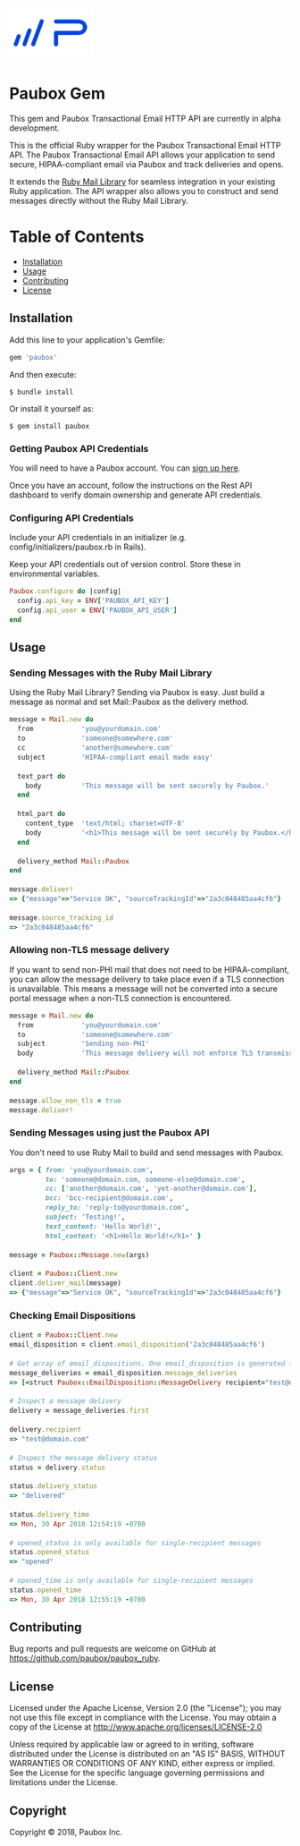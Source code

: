 <img src="https://github.com/Paubox/paubox-csharp/raw/master/paubox_logo.png" alt="Paubox" width="150px">

# Paubox Gem
This gem and Paubox Transactional Email HTTP API are currently in alpha development.

This is the official Ruby wrapper for the Paubox Transactional Email HTTP API. The Paubox Transactional Email API allows your application to send secure, HIPAA-compliant email via Paubox and track deliveries and opens.

It extends the [Ruby Mail Library](https://github.com/mikel/mail) for seamless integration in your existing Ruby application. The API wrapper also allows you to construct and send messages directly without the Ruby Mail Library.

# Table of Contents
* [Installation](#installation)
*  [Usage](#usage)
*  [Contributing](#contributing)
*  [License](#license)


<a name="#installation"></a>
## Installation

Add this line to your application's Gemfile:

```ruby
gem 'paubox'
```

And then execute:

    $ bundle install

Or install it yourself as:

    $ gem install paubox

### Getting Paubox API Credentials
You will need to have a Paubox account. You can [sign up here](https://www.paubox.com/join/see-pricing?unit=messages).

Once you have an account, follow the instructions on the Rest API dashboard to verify domain ownership and generate API credentials.

### Configuring API Credentials
Include your API credentials in an initializer (e.g. config/initializers/paubox.rb in Rails).

Keep your API credentials out of version control. Store these in environmental variables.
```ruby
Paubox.configure do |config|
  config.api_key = ENV['PAUBOX_API_KEY']
  config.api_user = ENV['PAUBOX_API_USER']
end
```

<a name="#usage"></a>
## Usage

### Sending Messages with the Ruby Mail Library

Using the Ruby Mail Library? Sending via Paubox is easy. Just build a message as normal and set Mail::Paubox as the delivery method.
```ruby
message = Mail.new do
  from            'you@yourdomain.com'
  to              'someone@somewhere.com'
  cc              'another@somewhere.com'
  subject         'HIPAA-compliant email made easy'

  text_part do
    body          'This message will be sent securely by Paubox.'
  end

  html_part do
    content_type  'text/html; charset=UTF-8'
    body          '<h1>This message will be sent securely by Paubox.</h1>'
  end

  delivery_method Mail::Paubox
end

message.deliver!
=> {"message"=>"Service OK", "sourceTrackingId"=>"2a3c048485aa4cf6"}

message.source_tracking_id
=> "2a3c048485aa4cf6"
```

### Allowing non-TLS message delivery

If you want to send non-PHI mail that does not need to be HIPAA-compliant, you can allow the message delivery to take place even if a TLS connection is unavailable. This means a message will not be converted into a secure portal message when a non-TLS connection is encountered.
```ruby
message = Mail.new do
  from            'you@yourdomain.com'
  to              'someone@somewhere.com'
  subject         'Sending non-PHI'
  body            'This message delivery will not enforce TLS transmission.'

  delivery_method Mail::Paubox
end

message.allow_non_tls = true
message.deliver!
```

### Sending Messages using just the Paubox API
You don't need to use Ruby Mail to build and send messages with Paubox.
```ruby
args = { from: 'you@yourdomain.com',
         to: 'someone@domain.com, someone-else@domain.com',
         cc: ['another@domain.com', 'yet-another@domain.com'],
         bcc: 'bcc-recipient@domain.com',
         reply_to: 'reply-to@yourdomain.com',
         subject: 'Testing!',
         text_content: 'Hello World!',
         html_content: '<h1>Hello World!</h1>' }

message = Paubox::Message.new(args)

client = Paubox::Client.new
client.deliver_mail(message)
=> {"message"=>"Service OK", "sourceTrackingId"=>"2a3c048485aa4cf6"}
```

### Checking Email Dispositions
```ruby
client = Paubox::Client.new
email_disposition = client.email_disposition('2a3c048485aa4cf6')

# Get array of email_dispositions. One email_disposition is generated for each recipient.
message_deliveries = email_disposition.message_deliveries
=> [<struct Paubox::EmailDisposition::MessageDelivery recipient="test@domain.com", status=#<struct Paubox::EmailDisposition::MessageDeliveryStatus delivery_status="delivered", delivery_time=Mon, 30 Apr 2018 12:54:19 -0700, opened_status="opened", opened_time=Mon, 30 Apr 2018 12:55:19 -0700>>]

# Inspect a message delivery
delivery = message_deliveries.first

delivery.recipient
=> "test@domain.com"

# Inspect the message delivery status
status = delivery.status

status.delivery_status
=> "delivered"

status.delivery_time
=> Mon, 30 Apr 2018 12:54:19 -0700

# opened_status is only available for single-recipient messages
status.opened_status
=> "opened"

# opened_time is only available for single-recipient messages
status.opened_time
=> Mon, 30 Apr 2018 12:55:19 -0700
```

<a name="#contributing"></a>
## Contributing

Bug reports and pull requests are welcome on GitHub at https://github.com/paubox/paubox_ruby.


<a name="#license"></a>
## License

Licensed under the Apache License, Version 2.0 (the "License");
you may not use this file except in compliance with the License.
You may obtain a copy of the License at http://www.apache.org/licenses/LICENSE-2.0

Unless required by applicable law or agreed to in writing, software
distributed under the License is distributed on an "AS IS" BASIS,
WITHOUT WARRANTIES OR CONDITIONS OF ANY KIND, either express or implied.
See the License for the specific language governing permissions and
limitations under the License.

## Copyright
Copyright &copy; 2018, Paubox Inc.

